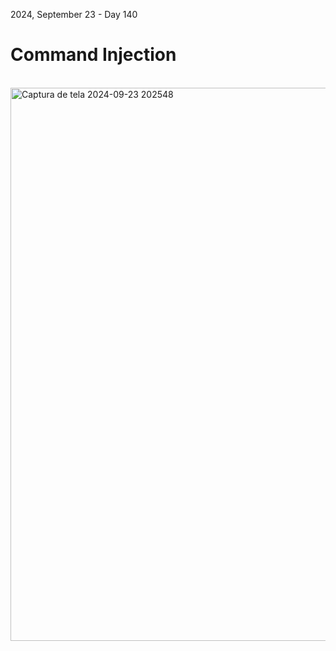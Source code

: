 <p>2024, September 23 - Day 140</p>
<h1>Command Injection</h1>

<br>

<img width="1248" height="885" alt="Captura de tela 2024-09-23 202548" src="https://github.com/user-attachments/assets/b1b1c30d-176d-4f06-813a-2108bf3c6a2f" />
